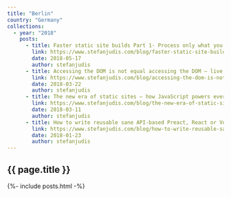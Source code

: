 ```yaml
---
title: "Berlin"
country: "Germany"
collections:
  - year: "2018"
    posts:
      - title: Faster static site builds Part 1- Process only what you need
        link: https://www.stefanjudis.com/blog/faster-static-site-builds-part-1-process-only-what-you-need/
        date: 2018-05-17
        author: stefanjudis
      - title: Accessing the DOM is not equal accessing the DOM – live vs. static element collections
        link: https://www.stefanjudis.com/blog/accessing-the-dom-is-not-equal-accessing-the-dom/
        date: 2018-03-22
        author: stefanjudis
      - title: The new era of static sites – how JavaScript powers everything
        link: https://www.stefanjudis.com/blog/the-new-era-of-static-sites-how-javascript-powers-everything/
        date: 2018-03-11
        author: stefanjudis
      - title: How to write reusable sane API-based Preact, React or Vue.js components using the Render Props pattern
        link: https://www.stefanjudis.com/blog/how-to-write-reusable-sane-api-based-preact-react-or-vue-js-components/
        date: 2018-01-23
        author: stefanjudis
---
```


## {{ page.title }}

{%- include posts.html -%}

